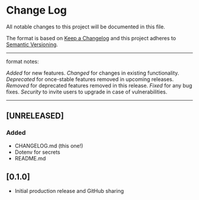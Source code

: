 
# Change Log

All notable changes to this project will be documented in this file.

The format is based on [Keep a Changelog](http://keepachangelog.com/) 
and this project adheres to [Semantic Versioning](http://semver.org/).

-----

format notes:

_Added_ for new features.
_Changed_ for changes in existing functionality.
_Deprecated_ for once-stable features removed in upcoming releases.
_Removed_ for deprecated features removed in this release.
_Fixed_ for any bug fixes.
_Security_ to invite users to upgrade in case of vulnerabilities.

-----

## [UNRELEASED]

### Added

- CHANGELOG.md (this one!)
- Dotenv for secrets
- README.md

## [0.1.0]

- Initial production release and GitHub sharing
